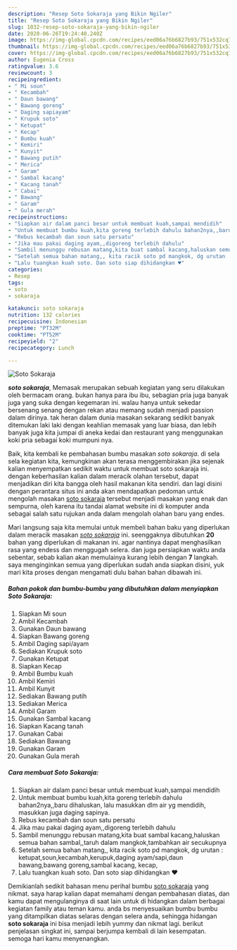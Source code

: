 ```yaml
---
description: "Resep Soto Sokaraja yang Bikin Ngiler"
title: "Resep Soto Sokaraja yang Bikin Ngiler"
slug: 1032-resep-soto-sokaraja-yang-bikin-ngiler
date: 2020-06-26T19:24:40.240Z
image: https://img-global.cpcdn.com/recipes/eed06a76b6827b93/751x532cq70/soto-sokaraja-foto-resep-utama.jpg
thumbnail: https://img-global.cpcdn.com/recipes/eed06a76b6827b93/751x532cq70/soto-sokaraja-foto-resep-utama.jpg
cover: https://img-global.cpcdn.com/recipes/eed06a76b6827b93/751x532cq70/soto-sokaraja-foto-resep-utama.jpg
author: Eugenia Cross
ratingvalue: 3.6
reviewcount: 3
recipeingredient:
- " Mi soun"
- " Kecambah"
- " Daun bawang"
- " Bawang goreng"
- " Daging sapiayam"
- " Krupuk soto"
- " Ketupat"
- " Kecap"
- " Bumbu kuah"
- " Kemiri"
- " Kunyit"
- " Bawang putih"
- " Merica"
- " Garam"
- " Sambal kacang"
- " Kacang tanah"
- " Cabai"
- " Bawang"
- " Garam"
- " Gula merah"
recipeinstructions:
- "Siapkan air dalam panci besar untuk membuat kuah,sampai mendidih"
- "Untuk membuat bumbu kuah,kita goreng terlebih dahulu bahan2nya,,baru dihaluskan, lalu masukkan dlm air yg mendidih, masukkan juga daging sapinya."
- "Rebus kecambah dan soun satu persatu"
- "Jika mau pakai daging ayam,,digoreng terlebih dahulu"
- "Sambil menunggu rebusan matang,kita buat sambal kacang,haluskan semua bahan sambal,,taruh dalam mangkok,tambahkan air secukupnya"
- "Setelah semua bahan matang,, kita racik soto pd mangkok, dg urutan : ketupat,soun,kecambah,kerupuk,daging ayam/sapi,daun bawang,bawang goreng,sambal kacang, kecap,"
- "Lalu tuangkan kuah soto. Dan soto siap dihidangkan ♥"
categories:
- Resep
tags:
- soto
- sokaraja

katakunci: soto sokaraja 
nutrition: 132 calories
recipecuisine: Indonesian
preptime: "PT32M"
cooktime: "PT52M"
recipeyield: "2"
recipecategory: Lunch

---
```



![Soto Sokaraja](https://img-global.cpcdn.com/recipes/eed06a76b6827b93/751x532cq70/soto-sokaraja-foto-resep-utama.jpg)

<b><i>soto sokaraja</i></b>, Memasak merupakan sebuah kegiatan yang seru dilakukan oleh bermacam orang. bukan hanya para ibu ibu, sebagian pria juga banyak juga yang suka dengan kegemaran ini. walau hanya untuk sekedar bersenang senang dengan rekan atau memang sudah menjadi passion dalam dirinya. tak heran dalam dunia masakan sekarang sedikit banyak ditemukan laki laki dengan keahlian memasak yang luar biasa, dan lebih banyak juga kita jumpai di aneka kedai dan restaurant yang menggunakan koki pria sebagai koki mumpuni nya.



Baik, kita kembali ke pembahasan bumbu masakan <i>soto sokaraja</i>. di sela sela kegiatan kita, kemungkinan akan terasa menggembirakan jika sejenak kalian menyempatkan sedikit waktu untuk membuat soto sokaraja ini. dengan keberhasilan kalian dalam meracik olahan tersebut, dapat menjadikan diri kita bangga oleh hasil makanan kita sendiri. dan lagi disini dengan perantara situs ini anda akan mendapatkan pedoman untuk mengolah masakan <u>soto sokaraja</u> tersebut menjadi masakan yang enak dan sempurna, oleh karena itu tandai alamat website ini di komputer anda sebagai salah satu rujukan anda dalam mengolah olahan baru yang endes.


Mari langsung saja kita memulai untuk membeli bahan baku yang diperlukan dalam meracik masakan <u><i>soto sokaraja</i></u> ini. seenggaknya dibutuhkan <b>20</b> bahan yang diperlukan di makanan ini. agar nantinya dapat menghasilkan rasa yang endess dan menggugah selera. dan juga persiapkan waktu anda sebentar, sebab kalian akan memulainya kurang lebih dengan <b>7</b> langkah. saya menginginkan semua yang diperlukan sudah anda siapkan disini, yuk mari kita proses dengan mengamati dulu bahan bahan dibawah ini.

<!--inarticleads1-->

##### Bahan pokok dan bumbu-bumbu yang dibutuhkan dalam menyiapkan Soto Sokaraja:

1. Siapkan  Mi soun
1. Ambil  Kecambah
1. Gunakan  Daun bawang
1. Siapkan  Bawang goreng
1. Ambil  Daging sapi/ayam
1. Sediakan  Krupuk soto
1. Gunakan  Ketupat
1. Siapkan  Kecap
1. Ambil  Bumbu kuah
1. Ambil  Kemiri
1. Ambil  Kunyit
1. Sediakan  Bawang putih
1. Sediakan  Merica
1. Ambil  Garam
1. Gunakan  Sambal kacang
1. Siapkan  Kacang tanah
1. Gunakan  Cabai
1. Sediakan  Bawang
1. Gunakan  Garam
1. Gunakan  Gula merah




<!--inarticleads2-->

##### Cara membuat Soto Sokaraja:

1. Siapkan air dalam panci besar untuk membuat kuah,sampai mendidih
1. Untuk membuat bumbu kuah,kita goreng terlebih dahulu bahan2nya,,baru dihaluskan, lalu masukkan dlm air yg mendidih, masukkan juga daging sapinya.
1. Rebus kecambah dan soun satu persatu
1. Jika mau pakai daging ayam,,digoreng terlebih dahulu
1. Sambil menunggu rebusan matang,kita buat sambal kacang,haluskan semua bahan sambal,,taruh dalam mangkok,tambahkan air secukupnya
1. Setelah semua bahan matang,, kita racik soto pd mangkok, dg urutan : ketupat,soun,kecambah,kerupuk,daging ayam/sapi,daun bawang,bawang goreng,sambal kacang, kecap,
1. Lalu tuangkan kuah soto. Dan soto siap dihidangkan ♥




Demikianlah sedikit bahasan menu perihal bumbu <u>soto sokaraja</u> yang nikmat. saya harap kalian dapat memahami dengan pembahasan diatas, dan kamu dapat mengulanginya di saat lain untuk di hidangkan dalam berbagai kegiatan family atau teman kamu. anda bs menyesuaikan bumbu bumbu yang ditampilkan diatas selaras dengan selera anda, sehingga hidangan <b>soto sokaraja</b> ini bisa menjadi lebih yummy dan nikmat lagi. berikut penjelasan singkat ini, sampai berjumpa kembali di lain kesempatan. semoga hari kamu menyenangkan.
